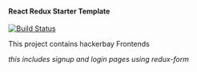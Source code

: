 #### React Redux Starter Template

[![Build Status](https://travis-ci.org/chibaba/hackerbay-front-end.svg?branch=task6)](https://travis-ci.org/chibaba/hackerbay-front-end)

This project contains hackerbay Frontends

_this includes signup and login pages using redux-form_